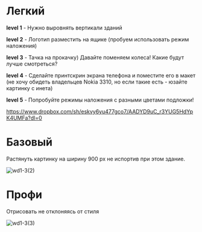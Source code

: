 # **Легкий**

**level 1** - Нужно выровнять вертикали зданий

**level 2** - Логотип разместить на ящике (пробуем использовать режим наложения)

**level 3** - Тачка на прокачку) Давайте поменяем колеса! Какие будут лучше смотреться?

**level 4** - Сделайте принтскрин экрана телефона и поместите его в макет (не хочу обидеть владельцев Nokia 3310, но если такие есть - юзайте картинку с инета)

**level 5** - Попробуйте режимы наложения с разными цветами подложки!

https://www.dropbox.com/sh/eskvy6yu477gco7/AADYD9uC_r3YUG5HdYpK4UMFa?dl=0



# **Базовый**

Растянуть картинку на ширину 900 px не испортив при этом здание.

![wd1-3(2)](http://i.piccy.info/i9/c009ecca58ce7cd5c419383bc6ac0dff/1557949302/25257/1318181/wd1_3_2_.jpg)



# **Профи**

Отрисовать не отклоняясь от стиля

![wd1-3(3)](http://i.piccy.info/i9/9c08cb6fda670c575948520d8449d444/1557949391/225914/1318181/wd1_3_3_.jpg)
